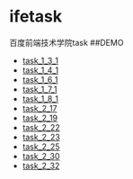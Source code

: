 # ifetask
百度前端技术学院task
##DEMO
- [task_1_3_1](https://yinmazuo.github.io/ifetask/task1/task_1_3_1.html)
- [task_1_4_1](https://yinmazuo.github.io/ifetask/task1/task_1_4_1.html)
- [task_1_6_1](http://yinmazuo.github.io/ifetask/task1/task_1_6_1/task_1_6_1.html)
- [task_1_7_1](http://yinmazuo.github.io/ifetask/task1/task_1_7_1/task_1_7_1.html)
- [task_1_8_1](http://yinmazuo.github.io/ifetask/task1/task_1_8_1/task_1_8_1.html)
- [task_2_17](http://yinmazuo.github.io/ifetask/task2/task_2_17/task_2_17.html)
- [task_2_19](http://yinmazuo.github.io/ifetask/task2/task_2_19/task_2_19.html)
- [task_2_22](http://yinmazuo.github.io/ifetask/task2/task_2_22.html)
- [task_2_23](http://yinmazuo.github.io/ifetask/task2/task_2_23/task_2_23.html)
- [task_2_25](http://yinmazuo.github.io/ifetask/task2/task_2_25/task_2_25.html)
- [task_2_30](http://yinmazuo.github.io/ifetask/task2/task_2_30/task_2_30.html)
- [task_2_32](http://yinmazuo.github.io/ifetask/task2/task_2_32/task_2_32.html)
